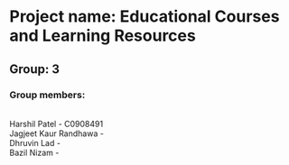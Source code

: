 # Project name: Educational Courses and Learning Resources

## Group: 3

### Group members:

<br/>Harshil Patel - C0908491
<br/>Jagjeet Kaur Randhawa -
<br/>Dhruvin Lad -
<br/>Bazil Nizam -
